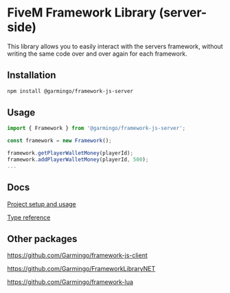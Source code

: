 # FiveM Framework Library (server-side)
This library allows you to easily interact with the servers framework, without writing the same code over and over again for each framework.

## Installation

```bash
npm install @garmingo/framework-js-server
```

## Usage
```typescript
import { Framework } from '@garmingo/framework-js-server';

const framework = new Framework();

framework.getPlayerWalletMoney(playerId);
framework.addPlayerWalletMoney(playerId, 500);
...
```

## Docs
[Project setup and usage](https://docs.garmingo.com/purchase-and-installation/frameworks)

[Type reference](https://tsdocs.dev/docs/@garmingo/framework-js-server/)

## Other packages
https://github.com/Garmingo/framework-js-client

https://github.com/Garmingo/FrameworkLibraryNET

https://github.com/Garmingo/framework-lua
